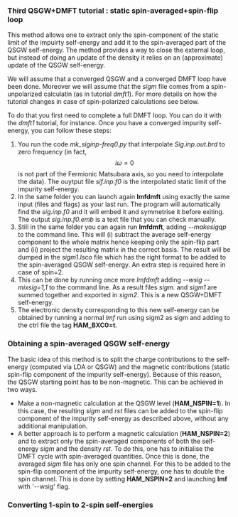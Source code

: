 ### Third QSGW+DMFT tutorial : static spin-averaged+spin-flip loop

This method allows one to extract only the spin-component of the static limit of the impuirty self-energy and add it to the spin-averaged part of the QSGW self-energy. The method provides a way to close the external loop, but instead of doing an update of the density it relies on an (approximate) update of the QSGW self-energy.

We will assume that a converged QSGW and a converged DMFT loop have been done.
Moreover we will assume that the _sigm_ file comes from a spin-unpolarized calculatin (as in tutorial _dmft1_). For more details on how the tutorial changes in case of spin-polarized calculations see below.

To do that you first need to complete a full DMFT loop. You can do it with the _dmft1_ tutorial, for instance. Once you have a converged impurity self-energy, you can follow these steps:
  1.  You run the code *mk_siginp-freq0.py* that interpolate _Sig.inp.out.brd_ to zero frequency (in fact, $$i\omega=0$$ is not part of the Fermionic Matsubara axis, so you need to interpolate the data). The ouytput file _sif.inp.f0_ is the interpolated static limit of the impurity self-energy.
  2.  In the same folder you can launch again **lmfdmft** using exactly the same input (files and flags) as your last run. The program will automatically find the _sig.inp.f0_ and it will embed it and symmetrise it before exiting. The output *sig.inp.f0.emb* is a text file that you can check manually.
  3.  Still in the same folder you can again run **lmfdmft**, adding *--makesigqp* to the command line. This will (i) subtract the average self-energy component to the whole matrix hence keeping only the spin-flip part and (ii) project the resulting matrix in the correct basis. The result will be dumped in the *sigm1.lsco* file which has the right format to be added to the spin-averaged QSGW self-energy.
  An extra step is required here in case of spin=2.
  4.  This can be done by running once more *lmfdmft* adding *--wsig --mixsig=1,1* to the command line. As a result files *sigm.* and *sigm1* are summed together and exported in *sigm2*. This is a new QSGW+DMFT self-energy. 
  5.  The electronic density corresponding to this new self-energy can be obtained by running a normal *lmf* run using sigm2 as sigm and adding to the ctrl file the tag **HAM_BXC0=t**.

### Obtaining a spin-averaged QSGW self-energy
The basic idea of this method is to split the charge contributions to the self-energy (computed via LDA or QSGW) and the magnetic contributions (static spin-flip component of the impurity self-energy). Because of this reason, the QSGW starting point has to be non-magnetic. This can be achieved in two ways.
*  Make a non-magnetic calculation at the QSGW level (**HAM_NSPIN=1**). In this case, the resulting _sigm_ and _rst_ files can be added to the spin-flip component of the impurity self-energy as described above, without any additional manipulation. 
*  A better approach is to perform a magnetic calculation (**HAM_NSPIN=2**) and to extract only the spin-averaged components of both the self-energy _sigm_ and the density _rst_. To do this, one has to initialise the DMFT cycle with spin-averaged quantities.
   Once this is done, the averaged _sigm_ file has only one spin channel. For this to be added to the spin-flip component of the impurity self-energy, one has to double the spin channel. This is done by setting **HAM_NSPIN=2** and launching **lmf** with '--wsig' flag. 

### Converting 1-spin to 2-spin self-energies
